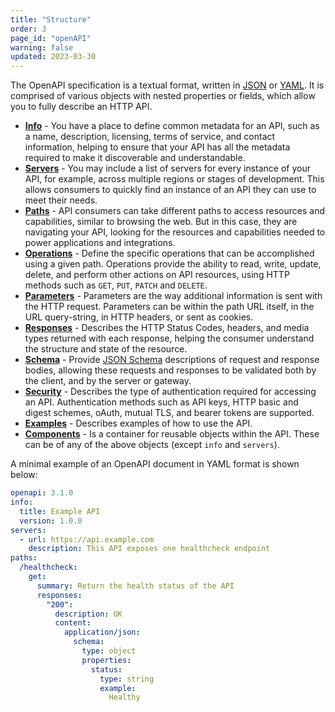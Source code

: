 ```yaml
---
title: "Structure"
order: 3
page_id: "openAPI"
warning: false
updated: 2023-03-30
---
```


The OpenAPI specification is a textual format, written in [JSON](https://developer.mozilla.org/en-US/docs/Learn/JavaScript/Objects/JSON) or [YAML](https://yaml.org/). It is comprised of various objects with nested properties or fields, which allow you to fully describe an HTTP API.

* **[Info](https://spec.openapis.org/oas/latest.html#info-object)** - You have a place to define common metadata for an API, such as a name, description, licensing, terms of service, and contact information, helping to ensure that your API has all the metadata required to make it discoverable and understandable.
* **[Servers](https://spec.openapis.org/oas/latest.html#server-object)** - You may include a list of servers for every instance of your API, for example, across multiple regions or stages of development. This allows consumers to quickly find an instance of an API they can use to meet their needs.
* **[Paths](https://spec.openapis.org/oas/latest.html#paths-object)** - API consumers can take different paths to access resources and capabilities, similar to browsing the web. But in this case, they are navigating your API, looking for the resources and capabilities needed to power applications and integrations.
* **[Operations](https://spec.openapis.org/oas/latest.html#operation-object)** - Define the specific operations that can be accomplished using a given path. Operations provide the ability to read, write, update, delete, and perform other actions on API resources, using HTTP methods such as `GET`, `PUT`, `PATCH` and `DELETE`.
* **[Parameters](https://spec.openapis.org/oas/latest.html#parameter-object)** - Parameters are the way additional information is sent with the HTTP request. Parameters can be within the path URL itself, in the URL query-string, in HTTP headers, or sent as cookies.
* **[Responses](https://spec.openapis.org/oas/latest.html#response-object)** - Describes the HTTP Status Codes, headers, and media types returned with each response, helping the consumer understand the structure and state of the resource.
* **[Schema](https://spec.openapis.org/oas/latest.html#schema-object)** - Provide [JSON Schema](https://json-schema.org/) descriptions of request and response bodies, allowing these requests and responses to be validated both by the client, and by the server or gateway.
* **[Security](https://spec.openapis.org/oas/latest.html#security-scheme-object)** - Describes the type of authentication required for accessing an API. Authentication methods such as API keys, HTTP basic and digest schemes, oAuth, mutual TLS, and bearer tokens are supported.
* **[Examples](https://spec.openapis.org/oas/latest.html#example-object)** - Describes examples of how to use the API.
* **[Components](https://spec.openapis.org/oas/latest.html#components-object)** - Is a container for reusable objects within the API. These can be of any of the above objects (except `info` and `servers`).

A minimal example of an OpenAPI document in YAML format is shown below:

```yaml
openapi: 3.1.0
info:
  title: Example API
  version: 1.0.0
servers:
  - url: https://api.example.com
    description: This API exposes one healthcheck endpoint
paths:
  /healthcheck:
    get:
      summary: Return the health status of the API
      responses:
        "200":
          description: OK
          content:
            application/json:
              schema:
                type: object
                properties:
                  status:
                    type: string
                    example:
                      Healthy
```
